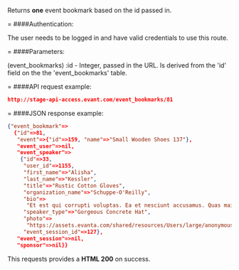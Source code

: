 <!-- --- title: GET /event_bookmarks/:id -->

Returns **one** event bookmark based on the id passed in.

=
####Authentication:

The user needs to be logged in and have valid credentials to use this route.

=
####Parameters:

(event_bookmarks) :id - Integer, passed in the URL. Is derived from the 'id' field on the the 'event_bookmarks' table.

=
####API request example:
```json
http://stage-api-access.evant.com/event_bookmarks/81
```

=
####JSON response example:

```json
{"event_bookmark"=>
  {"id"=>81,
   "event"=>{"id"=>159, "name"=>"Small Wooden Shoes 137"},
   "event_user"=>nil,
   "event_speaker"=>
    {"id"=>33,
     "user_id"=>1155,
     "first_name"=>"Alisha",
     "last_name"=>"Kessler",
     "title"=>"Rustic Cotton Gloves",
     "organization_name"=>"Schuppe-O'Reilly",
     "bio"=>
      "Et est qui corrupti voluptas. Ea et nesciunt accusamus. Quas maiores totam voluptas ea nihil amet saepe. Quas dolores ut.\n\nLibero harum sed. Doloremque totam voluptas. Praesentium quidem fugit.",
     "speaker_type"=>"Gorgeous Concrete Hat",
     "photo"=>
      "https://assets.evanta.com/shared/resources/Users/large/anonymous2.jpg",
     "event_session_id"=>127},
   "event_session"=>nil,
   "sponsor"=>nil}}
```

This requests provides a <strong>HTML 200</strong> on success.